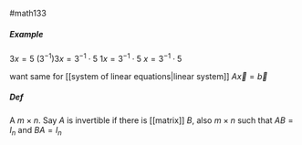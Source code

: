 #math133 
##### Example
$3x=5$
$(3^{-1})3x=3^{-1}\cdot 5$
$1x=3^{-1}\cdot 5$
$x=3^{-1}\cdot 5$

want same for [[system of linear equations|linear system]] $A\vec{x}=\vec{b}$

##### Def
A $m\times n$. Say $A$ is invertible if there is [[matrix]] $B$, also $m\times n$ such that $AB=I_n$ and $BA=I_n$
